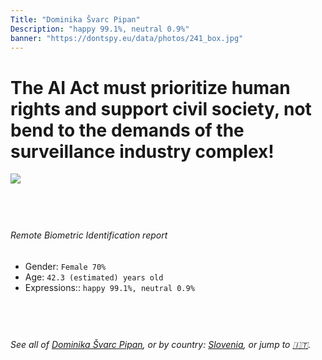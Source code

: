 ```yaml
---
Title: "Dominika Švarc Pipan"
Description: "happy 99.1%, neutral 0.9%"
banner: "https://dontspy.eu/data/photos/241_box.jpg"
---
```


# The AI Act must prioritize human rights and support civil society, not bend to the demands of the surveillance industry complex!

<link rel="stylesheet" type="text/css" href="/css/blog.css" />

<div class="is-fake" hidden>

_This image is **clearly fake**_, yet we [continue to collect them because the AI Act negotiations](/blog/why-deepfake/) are heading in a direction that will only make people's lives more complicated. For a more in-depth explanation, read: [Double threat: why losing the battle against Face Biometrics would fuel the proliferation of deepfakes](/blog/the-dual-threat-how-losing-the-biometric-battle-fuels-deepfake-proliferation/).


</div>

<!-- <img src="https://dontspy.eu/data/photos/54_box.jpg" /> -->
<img src="https://dontspy.eu/data/photos/241_box.jpg" />

## <br>

###### Remote Biometric Identification report

* <span class="label">Gender:</span> `Female 70%`
* <span class="label">Age:</span> `42.3 (estimated) years old`
* <span class="label">Expressions::</span> `happy 99.1%, neutral 0.9%`

## <br>

###### See all of [Dominika Švarc Pipan](/policymaker#Dominika%20%C5%A0varc%20Pipan), or by country: [Slovenia](/country#Slovenia), or jump to [🇮🇹](/x/168).

## <br>
